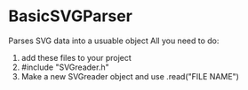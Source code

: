 # BasicSVGParser
Parses SVG data into a usuable object 
All you need to do:
1. add these files to your project 
2. #include "SVGreader.h"
3. Make a new SVGreader object and use .read("FILE NAME")
